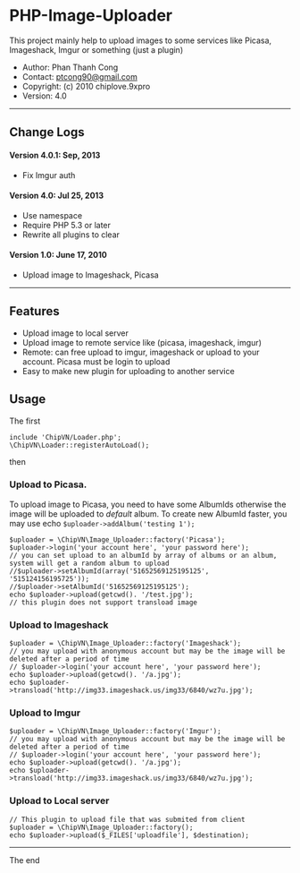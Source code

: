 # PHP-Image-Uploader
This project mainly help to upload images to some services like Picasa, Imageshack, Imgur or something (just a plugin)
* Author: Phan Thanh Cong 
* Contact: ptcong90@gmail.com
* Copyright: (c) 2010 chiplove.9xpro
* Version: 4.0

***
## Change Logs

#### Version 4.0.1: Sep, 2013
* Fix Imgur auth

#### Version 4.0: Jul 25, 2013
* Use namespace
* Require PHP 5.3 or later
* Rewrite all plugins to clear 

#### Version 1.0: June 17, 2010
* Upload image to Imageshack, Picasa

***
## Features
* Upload image to local server
* Upload image to remote service like (picasa, imageshack, imgur)
* Remote: can free upload to imgur, imageshack or upload to your account. Picasa must be login to upload
* Easy to make new plugin for uploading to another service

## Usage
The first

    include 'ChipVN/Loader.php';
    \ChipVN\Loader::registerAutoLoad();


then 
### Upload to Picasa.
To upload image to Picasa, you need to have some AlbumIds otherwise the image will be uploaded to _default_ album.
To create new AlbumId faster, you may use echo `$uploader->addAlbum('testing 1');`

    $uploader = \ChipVN\Image_Uploader::factory('Picasa');
    $uploader->login('your account here', 'your password here');
    // you can set upload to an albumId by array of albums or an album, system will get a random album to upload 
    //$uploader->setAlbumId(array('51652569125195125', '515124156195725'));
    //$uploader->setAlbumId('51652569125195125');
    echo $uploader->upload(getcwd(). '/test.jpg');
    // this plugin does not support transload image

### Upload to Imageshack
    $uploader = \ChipVN\Image_Uploader::factory('Imageshack');
    // you may upload with anonymous account but may be the image will be deleted after a period of time
    // $uploader->login('your account here', 'your password here');
    echo $uploader->upload(getcwd(). '/a.jpg');
    echo $uploader->transload('http://img33.imageshack.us/img33/6840/wz7u.jpg');

### Upload to Imgur
    $uploader = \ChipVN\Image_Uploader::factory('Imgur');
    // you may upload with anonymous account but may be the image will be deleted after a period of time
    // $uploader->login('your account here', 'your password here');
    echo $uploader->upload(getcwd(). '/a.jpg');
    echo $uploader->transload('http://img33.imageshack.us/img33/6840/wz7u.jpg');


### Upload to Local server
    // This plugin to upload file that was submited from client
    $uploader = \ChipVN\Image_Uploader::factory();
    echo $uploader->upload($_FILES['uploadfile'], $destination);

***
The end